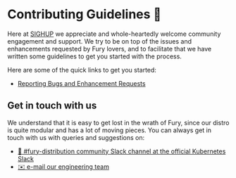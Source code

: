 # Contributing Guidelines 🙌

Here at [SIGHUP][sighup-site] we appreciate and whole-heartedly welcome community
engagement and support. We try to be on top of the issues and
enhancements requested by Fury lovers, and to facilitate that we have
written some guidelines to get you started with the process.

Here are some of the quick links to get you started:

- [Reporting Bugs and Enhancement Requests](https://github.com/sighupio/fury-distribution/tree/master/docs/contributing/bugs.md)

## Get in touch with us

We understand that it is easy to get lost in the wrath of Fury,
since our distro is quite modular and has a lot of moving pieces. You
can always get in touch with us with queries and suggestions on:

- [💬 #fury-distribution community Slack channel at the official Kubernetes Slack][slack-channel]
- [✉️ e-mail our engineering team](mailto:engineering@sighup.io)

<!-- Links -->
[sighup-site]: https://sighup.io/
[slack-channel]: https://kubernetes.slack.com/archives/C0154HYTAQH
